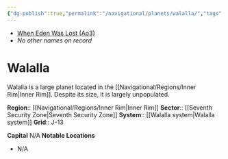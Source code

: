 ```yaml
---
{"dg-publish":true,"permalink":"/navigational/planets/walalla/","tags":["map","innerrim","seventh","planet"],"noteIcon":"saber1"}
---
```


- [When Eden Was Lost (Ao3)](https://archiveofourown.org/works/19334440)
- *No other names on record*
# Walalla
Walalla is a large planet located in the [[Navigational/Regions/Inner Rim\|Inner Rim]]. Despite its size, it is largely unpopulated. 

**Region**::  [[Navigational/Regions/Inner Rim\|Inner Rim]]
**Sector**::  [[Seventh Security Zone\|Seventh Security Zone]]
**System**::  [[Walalla system\|Walalla system]]
**Grid**::  J-13

**Capital** N/A
**Notable Locations**
- N/A
